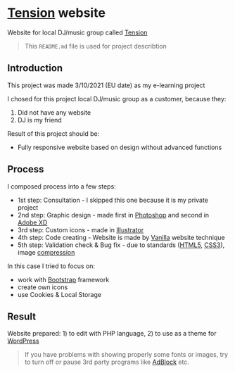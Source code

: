 # [Tension](https://filipmachala88.github.io/Tension/source/) website

Website for local DJ/music group called [Tension](https://www.facebook.com/tensionevents)

> This `README.md` file is used for project describtion

## Introduction

This project was made 3/10/2021 (EU date) as my e-learning project

I chosed for this project local DJ/music group as a customer, because they:
1. Did not have any website
2. DJ is my friend

Result of this project should be: 
- Fully responsive website based on design without advanced functions

## Process

I composed process into a few steps:

- 1st step: Consultation - I skipped this one because it is my private project
- 2nd step: Graphic design - made first in [Photoshop](https://www.adobe.com/cz/products/photoshop.html) and second in [Adobe XD](https://www.adobe.com/cz/products/xd.html)
- 3rd step: Custom icons - made in [Illustrator](https://www.adobe.com/cz/products/illustrator.html)
- 4th step: Code creating - Website is made by [Vanilla](https://stackoverflow.com/questions/20836115/what-does-vanilla-mean) website technique
- 5th step: Validation check & Bug fix - due to standards ([HTML5](https://validator.w3.org/), [CSS3](https://jigsaw.w3.org/css-validator/)), image [compression](https://imagecompressor.com/)

In this case I tried to focus on:
- work with [Bootstrap](https://getbootstrap.com/) framework
- create own icons
- use Cookies & Local Storage

## Result

Website prepared: 1) to edit with PHP language, 2) to use as a theme for [WordPress](https://cs.wordpress.org/)

> If you have problems with showing properly some fonts or images, try to turn off or pause 3rd party programs like [AdBlock](https://getadblock.com/en/) etc.
